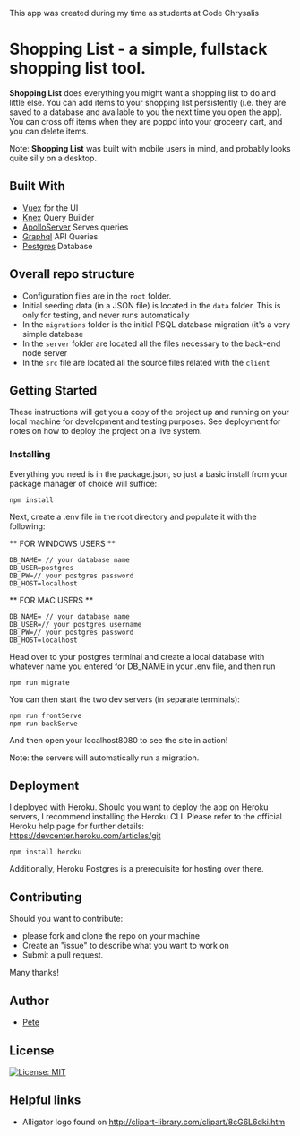 This app was created during my time as students at Code Chrysalis

# Shopping List -  a simple, fullstack shopping list tool.

**Shopping List** does everything you might want a shopping list to do and little else. You can add items to your shopping list persistently (i.e. they are saved to a database and available to you the next time you open the app). You can cross off items when they are poppd into your groceery cart, and you can delete items. 

Note: **Shopping List** was built with mobile users in mind, and probably looks quite silly on a desktop.

## Built With

* [Vuex](https://vuejs.org) for the UI
* [Knex](http://knexjs.org) Query Builder
* [ApolloServer](https://www.apollographql.com) Serves queries
* [Graphql](https://graphql.org) API Queries
* [Postgres](https://www.postgresql.org) Database

## Overall repo structure
* Configuration files are in the `root` folder.
* Initial seeding data (in a JSON file) is located in the `data` folder. This is only for testing, and never runs automatically
* In the `migrations` folder is the initial PSQL database migration (it's a very simple database
* In the `server` folder are located all the files necessary to the back-end node server
* In the `src` file are located all the source files related with the `client` 


## Getting Started

These instructions will get you a copy of the project up and running on your local machine for development and testing purposes. See deployment for notes on how to deploy the project on a live system.

### Installing

Everything you need is in the package.json, so just a basic install from your package manager of choice will suffice:

```
npm install
```

Next, create a .env file in the root directory and populate it with the following:

** FOR WINDOWS USERS **

```
DB_NAME= // your database name
DB_USER=postgres
DB_PW=// your postgres password
DB_HOST=localhost
```

** FOR MAC USERS **

```
DB_NAME= // your database name
DB_USER=// your postgres username
DB_PW=// your postgres password
DB_HOST=localhost
```

Head over to your postgres terminal and create a local database with whatever name you entered for DB_NAME in your .env file, and then run

```
npm run migrate
```

You can then start the two dev servers (in separate terminals):

```
npm run frontServe
npm run backServe
```

And then open your localhost8080 to see the site in action!

Note: the servers will automatically run a migration.

## Deployment

I deployed with Heroku. 
Should you want to deploy the app on Heroku servers, I recommend installing the Heroku CLI.
Please refer to the official Heroku help page for further details:
<https://devcenter.heroku.com/articles/git>

```
npm install heroku
```

Additionally, Heroku Postgres is a prerequisite for hosting over there.


## Contributing

Should you want to contribute:
* please fork and clone the repo on your machine
* Create an "issue" to describe what you want to work on
* Submit a pull request.

Many thanks!

## Author

* [Pete](https://github.com/griffitp12)


## License

[![License: MIT](https://img.shields.io/badge/License-MIT-yellow.svg)](https://opensource.org/licenses/MIT)

## Helpful links
* Alligator logo found on <http://clipart-library.com/clipart/8cG6L6dki.htm>




